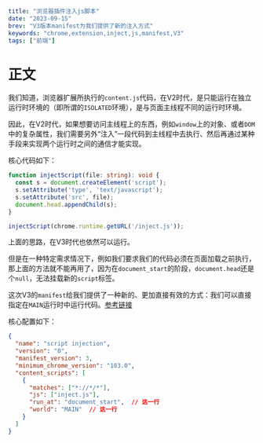 ```yaml lw-blog-meta
title: "浏览器插件注入js脚本"
date: "2023-09-15"
brev: "V3版本manifest为我们提供了新的注入方式"
keywords: "chrome,extension,inject,js,manifest,V3"
tags: ["前端"]
```

# 正文

我们知道，浏览器扩展所执行的`content.js`代码，在V2时代，是只能运行在独立运行时环境的（即所谓的`ISOLATED`环境），是与页面主线程不同的运行时环境。

因此，在V2时代，如果想要访问主线程上的东西，例如`window`上的对象、或者`DOM`中的复杂属性，我们需要另外“注入”一段代码到主线程中去执行、然后再通过某种手段来实现两个运行时之间的通信才能实现。

核心代码如下：

```ts
function injectScript(file: string): void {
  const s = document.createElement('script');
  s.setAttribute('type', 'text/javascript');
  s.setAttribute('src', file);
  document.head.appendChild(s);
}

injectScript(chrome.runtime.getURL('/inject.js'));
```

上面的思路，在V3时代也依然可以运行。

但是在一种特定需求情况下，例如我们要求我们的代码必须在页面加载之前执行，那上面的方法就不能再用了，因为在`document_start`的阶段，`document.head`还是个`null`，无法挂载新的`script`标签。

这次V3的`manifest`给我们提供了一种新的、更加直接有效的方式：我们可以直接指定在`MAIN`运行时中运行代码。[参考链接](https://stackoverflow.com/a/75202975)

核心配置如下：

```json
{
  "name": "script injection",
  "version": "0",
  "manifest_version": 3,
  "minimum_chrome_version": "103.0",
  "content_scripts": [
    {
      "matches": ["*://*/*"],
      "js": ["inject.js"],
      "run_at": "document_start",  // 这一行
      "world": "MAIN"  // 这一行
    }
  ]
}
```
